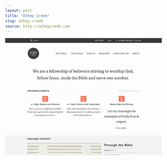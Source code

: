 ```yaml
---
layout: post
title: "Athey Creek"
slug: athey-creek
source: http://atheycreek.com
---
```


<img src="/assets/img/screenshots/athey-creek.jpg">
